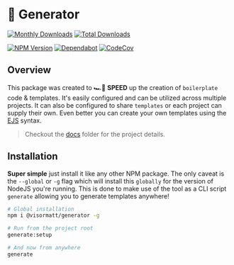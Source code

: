 # 🤖 Generator

<!-- [![Dependencies][image-dependencies]][link-dependencies] -->
<!-- [![DevDependencies][image-dev-dependencies]][link-dev-dependencies] -->

[![Monthly Downloads][image-npm-monthly]][link-npm]
[![Total Downloads][image-npm-total]][link-npm]

[![NPM Version][image-npm-version]][link-npm]
[![Dependabot][image-dependabot]][link-dependabot]
[![CodeCov][image-codecov]][link-codecov]

## Overview

This package was created to 🏎️💨 **SPEED** up the creation of `boilerplate` code & templates. It's easily configured and can be utilized across multiple projects. It can also be configured to share `templates` or each project can supply their own. Even better you can create your own templates using the [EJS][link-ejs] syntax.

> Checkout the [docs](./docs/README.md) folder for the project details.

## Installation

**Super simple** just install it like any other NPM package. The only caveat is the `--global` or `-g` flag which will install this `globally` for the version of NodeJS you're running. This is done to make use of the tool as a CLI script `generate` allowing you to generate templates anywhere!

```bash
# Global installation
npm i @visormatt/generator -g

# Run from the project root
generate:setup

# And now from anywhere
generate
```

<!-- Links: -->

[link-circle-ci]: https://circleci.com/gh/visormatt/generator/tree/master 'Circle CI'
[link-codecov]: https://codecov.io/gh/visormatt/generator 'Codecov'
[link-dependabot]: https://dependabot.com/ 'Dependabot'
[link-dependencies]: https://david-dm.org/visormatt/generator 'Dependencies'
[link-dev-dependencies]: https://david-dm.org/visormatt/generator?type=dev 'DevDependencies'
[link-ejs]: https://ejs.co/ 'ejs'
[link-inquirer]: https://github.com/SBoudrias/Inquirer.js 'Inquirer'
[link-nodejs]: https://nodejs.org/en/ 'nodejs'
[link-npm]: https://www.npmjs.com/package/@visormatt/generator 'NPM Package'
[link-react-up]: https://github.com/visormatt/generator-react-up 'React Up'
[link-typescript]: https://www.typescriptlang.org/ 'typescript'

<!-- Images: -->

[image-circle-ci]: https://circleci.com/gh/visormatt/generator/tree/master.svg?style=svg 'Circle CI'
[image-codecov]: https://codecov.io/gh/visormatt/generator/branch/master/graph/badge.svg 'Codecov'
[image-dependabot]: https://img.shields.io/badge/🤖dependabot-enabled-blue 'Dependabot'
[image-dependencies]: https://david-dm.org/visormatt/generator/status.svg 'Dependencies'
[image-dev-dependencies]: https://david-dm.org/visormatt/generator/dev-status.svg 'DevDependencies'
[image-npm-monthly]: https://img.shields.io/npm/dm/@visormatt/generator.svg 'Monthly Downloads'
[image-npm-total]: https://img.shields.io/npm/dt/@visormatt/generator.svg 'Total Downloads'
[image-npm-version]: https://img.shields.io/npm/v/@visormatt/generator.svg 'NPM Version'
